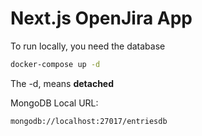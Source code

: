 # Next.js OpenJira App

To run locally, you need the database

```bash
docker-compose up -d
```

The -d, means **detached**

MongoDB Local URL:

```bash
mongodb://localhost:27017/entriesdb
```
